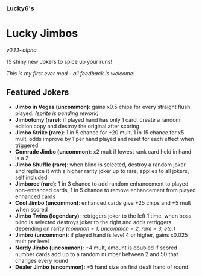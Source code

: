### Lucky6's
# Lucky Jimbos
*v0.1.1~alpha*

15 shiny new Jokers to spice up your runs!

*This is my first ever mod - all feedback is welcome!*  

## Featured Jokers  
- **Jimbo in Vegas (uncommon)**: gains x0.5 chips for every straight flush played. *(sprite is pending rework)*
- **Jimbotomy (rare)**: if played hand has only 1 card, create a random edition copy and destroy the original after scoring.
- **Jimbo Strike (rare)**: 1 in 5 chance for +20 mult, 1 in 15 chance for x5 mult, odds improve by 1 per hand played and reset for each effect when triggered
- **Comrade Jimbo (uncommon)**: x2 mult if lowest rank card held in hand is a 2
- **Jimbo Shuffle (rare)**: when blind is selected, destroy a random joker and replace it with a higher rarity joker up to rare, applies to all jokers, self included
- **Jimboree (rare)**: 1 in 3 chance to add random enhancement to played non-enhanced cards, 1 in 5 chance to remove enhancement from played enhanced cards
- **Cool Jimbo (uncommon)**: enhanced cards give +25 chips and +5 mult when scored
- **Jimbo Twins (legendary)**: retriggers joker to the left 1 time, when boss blind is selected destroys joker to the right and adds retriggers depending on rarity *(common = 1, uncommon = 2, rare = 3, etc.)*
- **Jimbro (uncommon)**: if played hand is level 4 or higher, gains x0.025 mult per level
- **Nerdy Jimbo (uncommon)**: +4 mult, amount is doubled if scored number cards add up to a random number between 2 and 50 that changes every round
- **Dealer Jimbo (uncommon):** +5 hand size on first dealt hand of round
